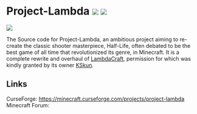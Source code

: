 # Project-Lambda [![](http://cf.way2muchnoise.eu/full_project-lambda_downloads.svg)](https://minecraft.curseforge.com/projects/project-lambda) [![](http://cf.way2muchnoise.eu/versions/project-lambda.svg)](https://minecraft.curseforge.com/projects/project-lambda)
![](https://i.imgur.com/deKtnvB.png)

The Source code for Project-Lambda, an ambitious project aiming to re-create the classic shooter masterpiece, Half-Life, often debated to be the best game of all time that revolutionized its genre, in Minecraft. It is a complete rewrite and overhaul of [LambdaCraft](https://github.com/LambdaInnovation/LambdaCraft-Legacy), permission for which was kindly granted by its owner [KSkun](https://github.com/KSkun).

## Links
CurseForge: https://minecraft.curseforge.com/projects/project-lambda  
Minecraft Forum:
